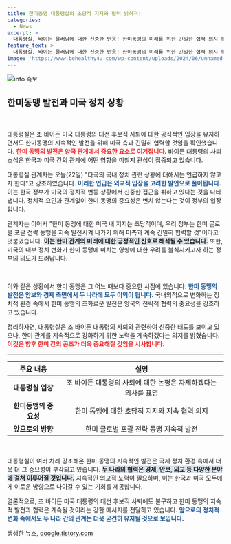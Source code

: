 ```yaml
---
title: 한미동맹 대통령실의 초당적 지지와 협력 밝혀져!
categories:
  - News
excerpt: >
  대통령실, 바이든 물러남에 대한 신중한 반응! 한미동맹의 미래를 위한 긴밀한 협력 의지 확인. 미국의 초당적 지지 속에 새로운 경로를 모색할까? 클릭해 더 알아보세요!
feature_text: >
  대통령실, 바이든 물러남에 대한 신중한 반응! 한미동맹의 미래를 위한 긴밀한 협력 의지 확인. 미국의 초당적 지지 속에 새로운 경로를 모색할까? 클릭해 더 알아보세요!
image: 'https://www.behealthy4u.com/wp-content/uploads/2024/06/unnamed-file.png'
---
```


<p><img src="https://www.behealthy4u.com/wp-content/uploads/2024/06/unnamed-file.png" alt="info 속보" /></p>

<h2 data-ke-size="size26">한미동맹 발전과 미국 정치 상황</h2>

<p data-ke-size="size16">&nbsp;</p>

<p>대통령실은 조 바이든 미국 대통령의 대선 후보직 사퇴에 대한 공식적인 입장을 유지하면서도 한미동맹의 지속적인 발전을 위해 미국 측과 긴밀히 협력할 것임을 확인했습니다. <b><span style="color: #ee2323;">한미 동맹의 발전은 양국 관계에서 중요한 요소로 여겨집니다.</span></b> 바이든 대통령의 사퇴 소식은 한국과 미국 간의 관계에 어떤 영향을 미칠지 관심이 집중되고 있습니다.</p>

<p>대통령실 관계자는 오늘(22일) "타국의 국내 정치 관련 상황에 대해서는 언급하지 않고자 한다"고 강조하였습니다. <b><span style="color: #1a5490;">이러한 언급은 외교적 입장을 고려한 발언으로 풀이됩니다.</span></b> 이는 한국 정부가 미국의 정치적 변동 상황에서 신중한 접근을 취하고 있다는 것을 나타냅니다. 정치적 요인과 관계없이 한미 동맹의 중요성은 변치 않는다는 것이 정부의 입장입니다.</p>

<p>관계자는 이어서 "한미 동맹에 대한 미국 내 지지는 초당적이며, 우리 정부는 한미 글로벌 포괄 전략 동맹을 지속 발전시켜 나가기 위해 미측과 계속 긴밀히 협력할 것"이라고 덧붙였습니다. <b><span style="background-color: #21538527;">이는 한미 관계의 미래에 대한 긍정적인 신호로 해석될 수 있습니다.</span></b> 또한, 미국의 내부 정치 변화가 한미 동맹에 미치는 영향에 대한 우려를 불식시키고자 하는 정부의 의도가 드러납니다.</p>

<p data-ke-size="size16">&nbsp;</p>

<p>이와 같은 상황에서 한미 동맹은 그 어느 때보다 중요한 시점에 있습니다. <b><span style="color: #1a5490;">한미 동맹의 발전은 안보와 경제 측면에서 두 나라에 모두 이익이 됩니다.</span></b> 국내외적으로 변화하는 정치적 환경 속에서 한미 동맹의 조화로운 발전은 양국의 전략적 협력의 중요성을 강조하고 있습니다.</p>

<p>정리하자면, 대통령실은 조 바이든 대통령의 사퇴와 관련하여 신중한 태도를 보이고 있으나, 한미 관계를 지속적으로 강화하기 위한 노력을 계속하겠다는 의지를 밝혔습니다. <b><span style="color: #ee2323;">이것은 향후 한미 간의 공조가 더욱 중요해질 것임을 시사합니다.</span></b> </p>

<hr>

<table style="width: 100%;">
    <thead>
        <tr>
            <th style="text-align: center;">주요 내용</th>
            <th style="text-align: center;">설명</th>
        </tr>
    </thead>
    <tbody>
        <tr>
            <td style="text-align: center; height: 17px;"><b>대통령실 입장</b></td>
            <td style="text-align: center; height: 17px;">조 바이든 대통령의 사퇴에 대한 논평은 자제하겠다는 의사를 표명</td>
        </tr>
        <tr>
            <td style="text-align: center; height: 17px;"><b>한미동맹의 중요성</b></td>
            <td style="text-align: center; height: 17px;">한미 동맹에 대한 초당적 지지와 지속 협력 의지</td>
        </tr>
        <tr>
            <td style="text-align: center; height: 17px;"><b>앞으로의 방향</b></td>
            <td style="text-align: center; height: 17px;">한미 글로벌 포괄 전략 동맹 지속적 발전</td>
        </tr>
    </tbody>
</table>

<p data-ke-size="size16">&nbsp;</p>

<p>대통령실이 여러 차례 강조해온 한미 동맹의 지속적인 발전은 국제 정치 환경 속에서 더욱 더 그 중요성이 부각되고 있습니다. <b><span style="background-color: #21538527;">두 나라의 협력은 경제, 안보, 외교 등 다양한 분야에 걸쳐 이루어질 것입니다.</span></b> 지속적인 외교적 노력이 필요하며, 이는 한국과 미국 모두에게 이로운 방향으로 나아갈 수 있는 기회를 제공합니다. </p>

<p>결론적으로, 조 바이든 미국 대통령의 대선 후보직 사퇴에도 불구하고 한미 동맹의 지속적 발전과 협력은 계속될 것이라는 강한 메시지를 전달하고 있습니다. <b><span style="color: #1a5490;">앞으로의 정치적 변화 속에서도 두 나라 간의 관계는 더욱 굳건히 유지될 것으로 보입니다.</span></b></p>
생생한 뉴스, <a href="https://qoogle.tistory.com" rel="dofollow">qoogle.tistory.com</a>


